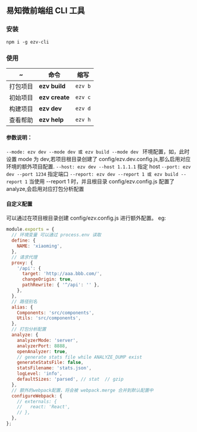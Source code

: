 ## 易知微前端组 CLI 工具

### 安装

`npm i -g ezv-cli`

### 使用

| ~        | 命令           | 缩写    |
| -------- | -------------- | ------- |
| 打包项目 | **ezv build**  | `ezv b` |
| 初始项目 | **ezv create** | `ezv c` |
| 构建项目 | **ezv dev**    | `ezv d` |
| 查看帮助 | **ezv help**   | `ezv h` |

#### 参数说明：

`--mode: ezv dev --mode dev 或 ezv build --mode dev `
环境配置，如，此时设置 mode 为 dev,若项目根目录创建了 config/ezv.dev.config.js,那么启用对应环境的额外项目配置.
`--host: ezv dev --host 1.1.1.1`
指定 host
`--port: ezv dev --port 1234`
指定端口
`--report: ezv dev --report 1 或 ezv build --report 1`
当使用 --report 1 时，并且根目录 config/ezv.config.js 配置了 analyze,会启用对应打包分析配置

#### 自定义配置

可以通过在项目根目录创建 config/ezv.config.js 进行额外配置。
eg:

```js
module.exports = {
  // 环境变量 可以通过 process.env 读取
  define: {
    NAME: 'xiaoming',
  },
  // 请求代理
  proxy: {
    '/api': {
      target: 'http://aaa.bbb.com/',
      changeOrigin: true,
      pathRewrite: { '^/api': '' },
    },
  },
  // 路径别名
  alias: {
    Components: 'src/components',
    Utils: 'src/components',
  },
  // 打包分析配置
  analyze: {
    analyzerMode: 'server',
    analyzerPort: 8888,
    openAnalyzer: true,
    // generate stats file while ANALYZE_DUMP exist
    generateStatsFile: false,
    statsFilename: 'stats.json',
    logLevel: 'info',
    defaultSizes: 'parsed', // stat  // gzip
  },
  // 额外的webpack配置，将会被 webpack.merge 合并到默认配置中
  configureWebpack: {
    // externals: {
    //   react: 'React',
    // },
  },
};
```
